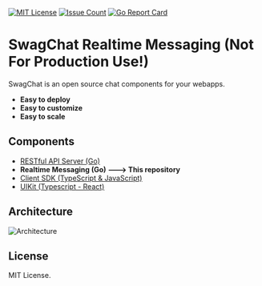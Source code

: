 [![MIT License](http://img.shields.io/badge/license-MIT-blue.svg?style=flat)](LICENSE)
[![Issue Count](https://lima.codeclimate.com/github/fairway-corp/swagchat-api/badges/issue_count.svg)](https://lima.codeclimate.com/github/fairway-corp/swagchat-realtime)
[![Go Report Card](https://goreportcard.com/badge/github.com/fairway-corp/swagchat-api)](https://goreportcard.com/report/github.com/fairway-corp/swagchat-realtime)



# SwagChat Realtime Messaging (Not For Production Use!)

SwagChat is an open source chat components for your webapps.

* **Easy to deploy**
* **Easy to customize**
* **Easy to scale**

## Components

* [RESTful API Server (Go)](https://github.com/fairway-corp/swagchat-api)
* **Realtime Messaging (Go) ---> This repository**
* [Client SDK (TypeScript & JavaScript)](https://github.com/fairway-corp/swagchat-sdk)
* [UIKit (Typescript - React)](https://github.com/fairway-corp/react-swagchat)


## Architecture

![Architecture](https://client.fairway.ne.jp/swagchat/img/architecture-201703011307.png "Architecture")


## License

MIT License.
